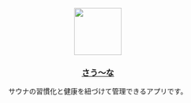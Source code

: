 <p align="center">
  <a href="https://sau-na.com">
    <img src="./components/public/favicon.ico" height="96">
    <h3 align="center">さう〜な</h3>
  </a>
</p>

<p align="center">
  サウナの習慣化と健康を紐づけて管理できるアプリです。
</p>
